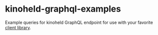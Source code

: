 # kinoheld-graphql-examples
Example queries for kinoheld GraphQL endpoint for use with your favorite [client library](https://graphql.org/code/#graphql-clients).
